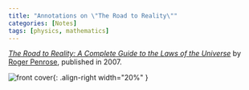 ```yaml
---
title: "Annotations on \"The Road to Reality\""
categories: [Notes]
tags: [physics, mathematics]
---
```


[*The Road to Reality: A Complete Guide to the Laws of the Universe*](https://www.amazon.com/dp/0679776311) by [Roger Penrose](https://en.wikipedia.org/wiki/Roger_Penrose), published in 2007.

![front cover](https://images-na.ssl-images-amazon.com/images/I/511g4dclEcL._SX331_BO1,204,203,200_.jpg){: .align-right width="20%" }
